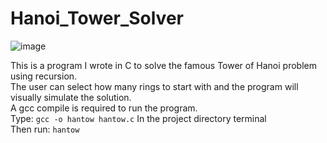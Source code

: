# Hanoi_Tower_Solver
![image](https://user-images.githubusercontent.com/97654382/162583803-b7ba0de1-35c8-49d5-98c4-64df34ddbaec.png)

This is a program I wrote in C to solve the famous Tower of Hanoi problem using recursion.
<br />
The user can select how many rings to start with and the program will visually simulate the solution.
<br />
A gcc compile is required to run the program.
<br />
Type: 
`gcc -o hantow hantow.c`
In the project directory terminal
<br>
Then run: `hantow`
